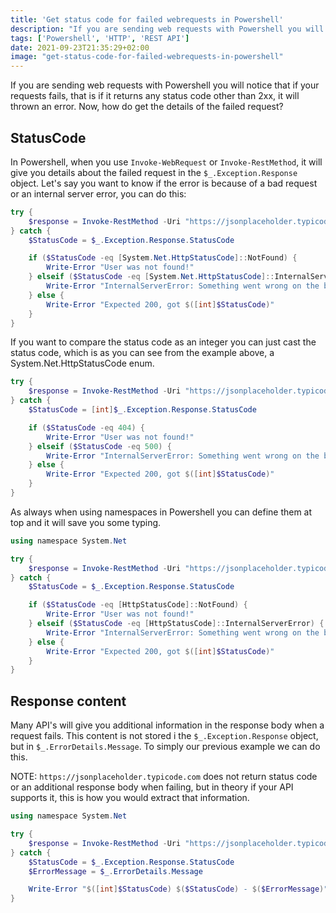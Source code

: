 ```yaml
---
title: 'Get status code for failed webrequests in Powershell'
description: "If you are sending web requests with Powershell you will notice that if your requests fails, that is if it returns any status code other than 2xx, it will thrown an error. Now, how do get the details of the failed request?"
tags: ['Powershell', 'HTTP', 'REST API']
date: 2021-09-23T21:35:29+02:00
image: "get-status-code-for-failed-webrequests-in-powershell"
---
```


If you are sending web requests with Powershell you will notice that if your requests fails, that is if it returns any status code other than 2xx, it will thrown an error. Now, how do get the details of the failed request?

## StatusCode

In Powershell, when you use `Invoke-WebRequest` or `Invoke-RestMethod`, it will give you details about the failed request in the `$_.Exception.Response` object. Let's say you want to know if the error is because of a bad request or an internal server error, you can do this:

```powershell
try {
    $response = Invoke-RestMethod -Uri "https://jsonplaceholder.typicode.com/users/11"
} catch {
    $StatusCode = $_.Exception.Response.StatusCode

    if ($StatusCode -eq [System.Net.HttpStatusCode]::NotFound) {
        Write-Error "User was not found!"
    } elseif ($StatusCode -eq [System.Net.HttpStatusCode]::InternalServerError) {
        Write-Error "InternalServerError: Something went wrong on the backend!"
    } else {
        Write-Error "Expected 200, got $([int]$StatusCode)"
    }
}
```

If you want to compare the status code as an integer you can just cast the status code, which is as you can see from the example above, a System.Net.HttpStatusCode enum.

```powershell
try {
    $response = Invoke-RestMethod -Uri "https://jsonplaceholder.typicode.com/users/11"
} catch {
    $StatusCode = [int]$_.Exception.Response.StatusCode

    if ($StatusCode -eq 404) {
        Write-Error "User was not found!"
    } elseif ($StatusCode -eq 500) {
        Write-Error "InternalServerError: Something went wrong on the backend!"
    } else {
        Write-Error "Expected 200, got $([int]$StatusCode)"
    }
}
```

As always when using namespaces in Powershell you can define them at top and it will save you some typing.

```powershell
using namespace System.Net

try {
    $response = Invoke-RestMethod -Uri "https://jsonplaceholder.typicode.com/users/11"
} catch {
    $StatusCode = $_.Exception.Response.StatusCode

    if ($StatusCode -eq [HttpStatusCode]::NotFound) {
        Write-Error "User was not found!"
    } elseif ($StatusCode -eq [HttpStatusCode]::InternalServerError) {
        Write-Error "InternalServerError: Something went wrong on the backend!"
    } else {
        Write-Error "Expected 200, got $([int]$StatusCode)"
    }
}
```

## Response content

Many API's will give you additional information in the response body when a request fails. This content is not stored i the `$_.Exception.Response` object, but in `$_.ErrorDetails.Message`. To simply our previous example we can do this.

NOTE: `https://jsonplaceholder.typicode.com` does not return status code or an additional response body when failing, but in theory if your API supports it, this is how you would extract that information.

```powershell
using namespace System.Net

try {
    $response = Invoke-RestMethod -Uri "https://jsonplaceholder.typicode.com/users/0"
} catch {
    $StatusCode = $_.Exception.Response.StatusCode
    $ErrorMessage = $_.ErrorDetails.Message

    Write-Error "$([int]$StatusCode) $($StatusCode) - $($ErrorMessage)"
}
```
